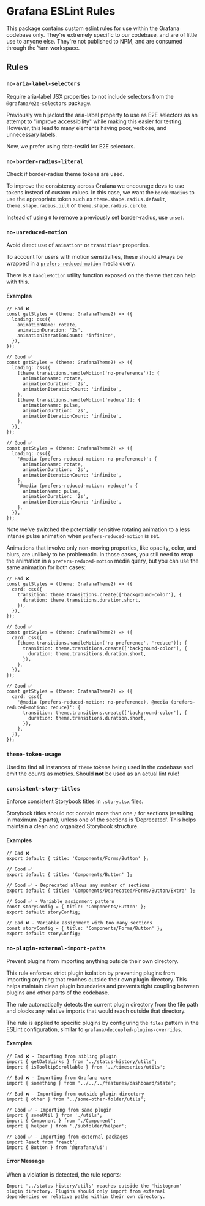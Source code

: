 # Grafana ESLint Rules

This package contains custom eslint rules for use within the Grafana codebase only. They're extremely specific to our codebase, and are of little use to anyone else. They're not published to NPM, and are consumed through the Yarn workspace.

## Rules

### `no-aria-label-selectors`

Require aria-label JSX properties to not include selectors from the `@grafana/e2e-selectors` package.

Previously we hijacked the aria-label property to use as E2E selectors as an attempt to "improve accessibility" while making this easier for testing. However, this lead to many elements having poor, verbose, and unnecessary labels.

Now, we prefer using data-testid for E2E selectors.

### `no-border-radius-literal`

Check if border-radius theme tokens are used.

To improve the consistency across Grafana we encourage devs to use tokens instead of custom values. In this case, we want the `borderRadius` to use the appropriate token such as `theme.shape.radius.default`, `theme.shape.radius.pill` or `theme.shape.radius.circle`.

Instead of using `0` to remove a previously set border-radius, use `unset`.

### `no-unreduced-motion`

Avoid direct use of `animation*` or `transition*` properties.

To account for users with motion sensitivities, these should always be wrapped in a [`prefers-reduced-motion`](https://developer.mozilla.org/en-US/docs/Web/CSS/@media/prefers-reduced-motion) media query.

There is a `handleMotion` utility function exposed on the theme that can help with this.

#### Examples

```tsx
// Bad ❌
const getStyles = (theme: GrafanaTheme2) => ({
  loading: css({
    animationName: rotate,
    animationDuration: '2s',
    animationIterationCount: 'infinite',
  }),
});

// Good ✅
const getStyles = (theme: GrafanaTheme2) => ({
  loading: css({
    [theme.transitions.handleMotion('no-preference')]: {
      animationName: rotate,
      animationDuration: '2s',
      animationIterationCount: 'infinite',
    },
    [theme.transitions.handleMotion('reduce')]: {
      animationName: pulse,
      animationDuration: '2s',
      animationIterationCount: 'infinite',
    },
  }),
});

// Good ✅
const getStyles = (theme: GrafanaTheme2) => ({
  loading: css({
    '@media (prefers-reduced-motion: no-preference)': {
      animationName: rotate,
      animationDuration: '2s',
      animationIterationCount: 'infinite',
    },
    '@media (prefers-reduced-motion: reduce)': {
      animationName: pulse,
      animationDuration: '2s',
      animationIterationCount: 'infinite',
    },
  }),
});
```

Note we've switched the potentially sensitive rotating animation to a less intense pulse animation when `prefers-reduced-motion` is set.

Animations that involve only non-moving properties, like opacity, color, and blurs, are unlikely to be problematic. In those cases, you still need to wrap the animation in a `prefers-reduced-motion` media query, but you can use the same animation for both cases:

```tsx
// Bad ❌
const getStyles = (theme: GrafanaTheme2) => ({
  card: css({
    transition: theme.transitions.create(['background-color'], {
      duration: theme.transitions.duration.short,
    }),
  }),
});

// Good ✅
const getStyles = (theme: GrafanaTheme2) => ({
  card: css({
    [theme.transitions.handleMotion('no-preference', 'reduce')]: {
      transition: theme.transitions.create(['background-color'], {
        duration: theme.transitions.duration.short,
      }),
    },
  }),
});

// Good ✅
const getStyles = (theme: GrafanaTheme2) => ({
  card: css({
    '@media (prefers-reduced-motion: no-preference), @media (prefers-reduced-motion: reduce)': {
      transition: theme.transitions.create(['background-color'], {
        duration: theme.transitions.duration.short,
      }),
    },
  }),
});
```

### `theme-token-usage`

Used to find all instances of `theme` tokens being used in the codebase and emit the counts as metrics. Should **not** be used as an actual lint rule!

### `consistent-story-titles`

Enforce consistent Storybook titles in `.story.tsx` files.

Storybook titles should not contain more than one `/` for sections (resulting in maximum 2 parts), unless one of the sections is 'Deprecated'. This helps maintain a clean and organized Storybook structure.

#### Examples

```tsx
// Bad ❌
export default { title: 'Components/Forms/Button' };

// Good ✅
export default { title: 'Components/Button' };

// Good ✅ - Deprecated allows any number of sections
export default { title: 'Components/Deprecated/Forms/Button/Extra' };

// Good ✅ - Variable assignment pattern
const storyConfig = { title: 'Components/Button' };
export default storyConfig;

// Bad ❌ - Variable assignment with too many sections
const storyConfig = { title: 'Components/Forms/Button' };
export default storyConfig;
```

### `no-plugin-external-import-paths`

Prevent plugins from importing anything outside their own directory.

This rule enforces strict plugin isolation by preventing plugins from importing anything that reaches outside their own plugin directory. This helps maintain clean plugin boundaries and prevents tight coupling between plugins and other parts of the codebase.

The rule automatically detects the current plugin directory from the file path and blocks any relative imports that would reach outside that directory.

The rule is applied to specific plugins by configuring the `files` pattern in the ESLint configuration, similar to `grafana/decoupled-plugins-overrides`.

#### Examples

```tsx
// Bad ❌ - Importing from sibling plugin
import { getDataLinks } from '../status-history/utils';
import { isTooltipScrollable } from '../timeseries/utils';

// Bad ❌ - Importing from Grafana core
import { something } from '../../../features/dashboard/state';

// Bad ❌ - Importing from outside plugin directory
import { other } from '../some-other-folder/utils';

// Good ✅ - Importing from same plugin
import { someUtil } from './utils';
import { Component } from './Component';
import { helper } from './subfolder/helper';

// Good ✅ - Importing from external packages
import React from 'react';
import { Button } from '@grafana/ui';
```

#### Error Message

When a violation is detected, the rule reports:

```
Import '../status-history/utils' reaches outside the 'histogram' plugin directory. Plugins should only import from external dependencies or relative paths within their own directory.
```
